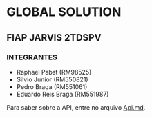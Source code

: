 # GLOBAL SOLUTION

## FIAP JARVIS 2TDSPV

### INTEGRANTES

- Raphael Pabst (RM98525)
- Silvio Junior (RM550821)
- Pedro Braga (RM551061)
- Eduardo Reis Braga (RM551987)

Para saber sobre a API, entre no arquivo [Api.md](Api.md).